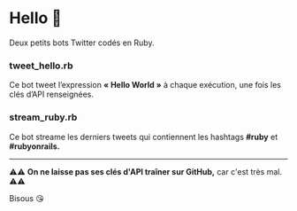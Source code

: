 # Hello 👋

Deux petits bots Twitter codés en Ruby.

### tweet_hello.rb

  Ce bot tweet l’expression **« Hello World »** à chaque exécution, une fois les clés d’API renseignées.

### stream_ruby.rb

  Ce bot streame les derniers tweets qui contiennent les hashtags **#ruby** et **#rubyonrails.**
  
<hr />

⚠️⚠️ **On ne laisse pas ses clés d'API traîner sur GitHub,** car c'est très mal. ⚠️⚠️

Bisous 😘
